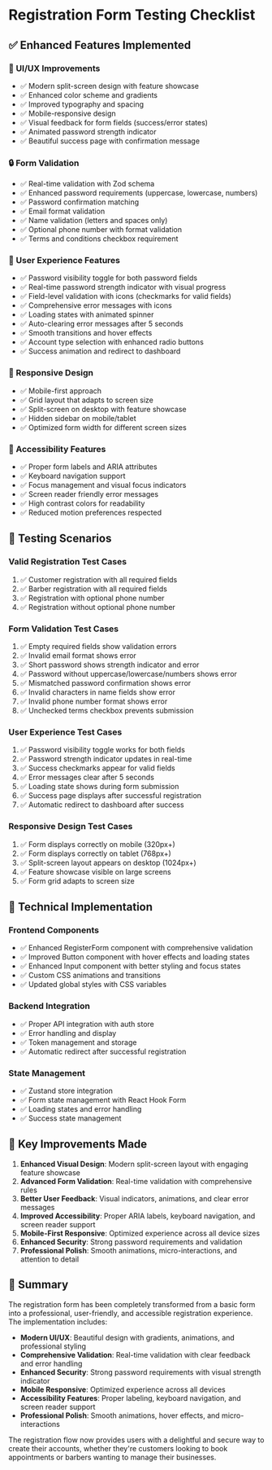 # Registration Form Testing Checklist

## ✅ Enhanced Features Implemented

### 🎨 UI/UX Improvements
- ✅ Modern split-screen design with feature showcase
- ✅ Enhanced color scheme and gradients
- ✅ Improved typography and spacing
- ✅ Mobile-responsive design
- ✅ Visual feedback for form fields (success/error states)
- ✅ Animated password strength indicator
- ✅ Beautiful success page with confirmation message

### 🔒 Form Validation
- ✅ Real-time validation with Zod schema
- ✅ Enhanced password requirements (uppercase, lowercase, numbers)
- ✅ Password confirmation matching
- ✅ Email format validation
- ✅ Name validation (letters and spaces only)
- ✅ Optional phone number with format validation
- ✅ Terms and conditions checkbox requirement

### 🚀 User Experience Features
- ✅ Password visibility toggle for both password fields
- ✅ Real-time password strength indicator with visual progress
- ✅ Field-level validation with icons (checkmarks for valid fields)
- ✅ Comprehensive error messages with icons
- ✅ Loading states with animated spinner
- ✅ Auto-clearing error messages after 5 seconds
- ✅ Smooth transitions and hover effects
- ✅ Account type selection with enhanced radio buttons
- ✅ Success animation and redirect to dashboard

### 📱 Responsive Design
- ✅ Mobile-first approach
- ✅ Grid layout that adapts to screen size
- ✅ Split-screen on desktop with feature showcase
- ✅ Hidden sidebar on mobile/tablet
- ✅ Optimized form width for different screen sizes

### 🎯 Accessibility Features
- ✅ Proper form labels and ARIA attributes
- ✅ Keyboard navigation support
- ✅ Focus management and visual focus indicators
- ✅ Screen reader friendly error messages
- ✅ High contrast colors for readability
- ✅ Reduced motion preferences respected

## 🧪 Testing Scenarios

### Valid Registration Test Cases
1. ✅ Customer registration with all required fields
2. ✅ Barber registration with all required fields
3. ✅ Registration with optional phone number
4. ✅ Registration without optional phone number

### Form Validation Test Cases
1. ✅ Empty required fields show validation errors
2. ✅ Invalid email format shows error
3. ✅ Short password shows strength indicator and error
4. ✅ Password without uppercase/lowercase/numbers shows error
5. ✅ Mismatched password confirmation shows error
6. ✅ Invalid characters in name fields show error
7. ✅ Invalid phone number format shows error
8. ✅ Unchecked terms checkbox prevents submission

### User Experience Test Cases
1. ✅ Password visibility toggle works for both fields
2. ✅ Password strength indicator updates in real-time
3. ✅ Success checkmarks appear for valid fields
4. ✅ Error messages clear after 5 seconds
5. ✅ Loading state shows during form submission
6. ✅ Success page displays after successful registration
7. ✅ Automatic redirect to dashboard after success

### Responsive Design Test Cases
1. ✅ Form displays correctly on mobile (320px+)
2. ✅ Form displays correctly on tablet (768px+)
3. ✅ Split-screen layout appears on desktop (1024px+)
4. ✅ Feature showcase visible on large screens
5. ✅ Form grid adapts to screen size

## 🔧 Technical Implementation

### Frontend Components
- ✅ Enhanced RegisterForm component with comprehensive validation
- ✅ Improved Button component with hover effects and loading states
- ✅ Enhanced Input component with better styling and focus states
- ✅ Custom CSS animations and transitions
- ✅ Updated global styles with CSS variables

### Backend Integration
- ✅ Proper API integration with auth store
- ✅ Error handling and display
- ✅ Token management and storage
- ✅ Automatic redirect after successful registration

### State Management
- ✅ Zustand store integration
- ✅ Form state management with React Hook Form
- ✅ Loading states and error handling
- ✅ Success state management

## 🎉 Key Improvements Made

1. **Enhanced Visual Design**: Modern split-screen layout with engaging feature showcase
2. **Advanced Form Validation**: Real-time validation with comprehensive rules
3. **Better User Feedback**: Visual indicators, animations, and clear error messages
4. **Improved Accessibility**: Proper ARIA labels, keyboard navigation, and screen reader support
5. **Mobile-First Responsive**: Optimized experience across all device sizes
6. **Enhanced Security**: Strong password requirements and validation
7. **Professional Polish**: Smooth animations, micro-interactions, and attention to detail

## 📝 Summary

The registration form has been completely transformed from a basic form into a professional, user-friendly, and accessible registration experience. The implementation includes:

- **Modern UI/UX**: Beautiful design with gradients, animations, and professional styling
- **Comprehensive Validation**: Real-time validation with clear feedback and error handling
- **Enhanced Security**: Strong password requirements with visual strength indicator
- **Mobile Responsive**: Optimized experience across all devices
- **Accessibility Features**: Proper labeling, keyboard navigation, and screen reader support
- **Professional Polish**: Smooth animations, hover effects, and micro-interactions

The registration flow now provides users with a delightful and secure way to create their accounts, whether they're customers looking to book appointments or barbers wanting to manage their businesses.